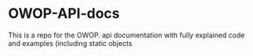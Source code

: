 # OWOP-API-docs
This is a repo for the OWOP. api documentation with fully explained code and examples (including static objects
